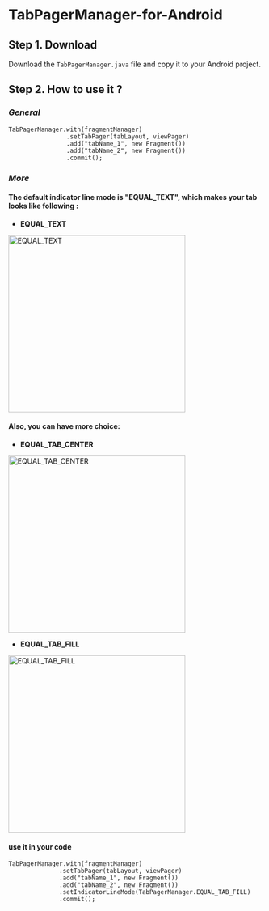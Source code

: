 # TabPagerManager-for-Android

## Step 1. Download

  Download the ```TabPagerManager.java``` file and copy it to your Android project.
  
## Step 2. How to use it ?

### ***General***
```
TabPagerManager.with(fragmentManager)
                .setTabPager(tabLayout, viewPager)
                .add("tabName_1", new Fragment())
                .add("tabName_2", new Fragment())
                .commit();
```

### ***More***

  #### The default indicator line mode is "EQUAL_TEXT", which makes your tab looks like following :
  
  - **EQUAL_TEXT**
  
  <img src="https://camo.githubusercontent.com/f20f015ed02f7ec3a86ff4159e9bd24249b6897e/687474703a2f2f7468797273692e636f6d2f74362f3636392f3135343937323938373178323839303137333735332e706e67" width="350" alt="EQUAL_TEXT" />

   #### Also, you can have more choice:
  
  - **EQUAL_TAB_CENTER**
  
  <img src="https://camo.githubusercontent.com/68022916b8776dd9f3d7f332cce93da5a2c360df/687474703a2f2f7468797273692e636f6d2f74362f3636392f3135343937333034373578323839303137343039342e6a7067" width="350" alt="EQUAL_TAB_CENTER" />
  
  - **EQUAL_TAB_FILL**
  
  <img src="https://camo.githubusercontent.com/f3c4dacabc4d8eb49f38dbfec2020be0cb6725fe/687474703a2f2f7468797273692e636f6d2f74362f3636392f3135343937333035393178323839303137343039342e706e67" width="350" alt="EQUAL_TAB_FILL" />
  
  #### use it in your code
  
  ```
  TabPagerManager.with(fragmentManager)
                .setTabPager(tabLayout, viewPager)
                .add("tabName_1", new Fragment())
                .add("tabName_2", new Fragment())
                .setIndicatorLineMode(TabPagerManager.EQUAL_TAB_FILL)
                .commit();
  ```
  
  
